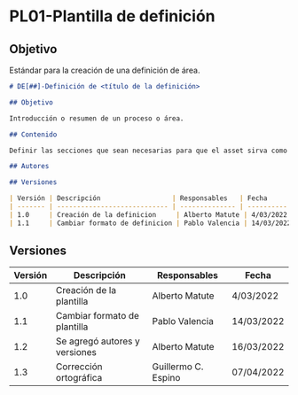 # PL01-Plantilla de definición

## Objetivo

Estándar para la creación de una definición de área.

```md
# DE[##]-Definición de <título de la definición>

## Objetivo

Introducción o resumen de un proceso o área.

## Contenido

Definir las secciones que sean necesarias para que el asset sirva como introducción y agregue valor a un área.

## Autores

## Versiones

| Versión | Descripción                  | Responsables   | Fecha      |
| ------- | ---------------------------- | -------------- | ---------- |
| 1.0     | Creación de la definicion     | Alberto Matute | 4/03/2022  |
| 1.1     | Cambiar formato de definicion | Pablo Valencia | 14/03/2022 |

```
## Versiones

| Versión | Descripción                  | Responsables   | Fecha      |
| ------- | ---------------------------- | -------------- | ---------- |
| 1.0     | Creación de la plantilla     | Alberto Matute | 4/03/2022  |
| 1.1     | Cambiar formato de plantilla | Pablo Valencia | 14/03/2022 |
| 1.2     | Se agregó autores y versiones| Alberto Matute | 16/03/2022 |
| 1.3     | Corrección ortográfica       | Guillermo C. Espino | 07/04/2022 |
